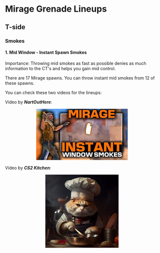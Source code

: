 # Mirage Grenade Lineups

## T-side

### Smokes

#### 1. Mid Window - Instant Spawn Smokes
Importance: Throwing mid smokes as fast as possible denies as much information to the CT's and helps you gain mid control.

There are 17 Mirage spawns. You can throw instant mid smokes from 12 of these spawns.

You can check these two videos for the lineups:

Video by **_NartOutHere_**:
<div align="center">
    <a href="https://www.youtube.com/watch?v=uOJEc2rPRfc&t=168s">
        <img src="../imgs/nartouthere-mirage-midsmokes-tmb.jpg" alt="NartOutHere instant mid smokes on Mirage thumbnail.">
    </a>
</div>

Video by **_CS2 Kitchen_**: 
<div align="center">
    <a href="https://www.youtube.com/watch?v=PpB6L-ICEt8&t=181s">
        <img width=240px height=240px src="../imgs/cs2_kitchen_profile.jpg" alt="CS2 Kitchen profile picture (Cat with a chef's hat).">
    </a>
</div>

